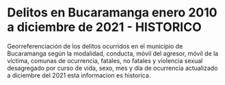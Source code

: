 # Delitos en Bucaramanga enero 2010 a diciembre de 2021 - HISTORICO

Georreferenciación de los delitos ocurridos en el municipio de Bucaramanga según la modalidad, conducta, móvil del agresor, móvil de la víctima, comunas de ocurrencia, fatales, no fatales y violencia sexual desagregado por curso de vida, sexo, mes y día de ocurrencia actualizado a diciembre del 2021 esta informacion es historica.